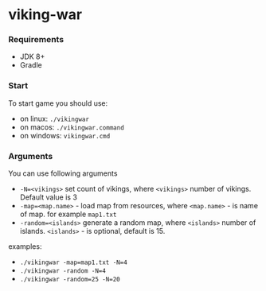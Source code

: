 # viking-war

### Requirements

- JDK 8+
- Gradle

### Start

To start game you should use:
- on linux: `./vikingwar`
- on macos: `./vikingwar.command`
- on windows: `vikingwar.cmd`

### Arguments

You can use following arguments

- `-N=<vikings>` set count of vikings, where `<vikings>` number of vikings. Default value is 3
- `-map=<map.name>` - load map from resources, where `<map.name>` - is name of map. for example `map1.txt` 
- `-random=<islands>` generate a random map, where `<islands>` number of islands. `<islands>` - is optional, default is 15.

examples:
- `./vikingwar -map=map1.txt -N=4`
- `./vikingwar -random -N=4`
- `./vikingwar -random=25 -N=20`

